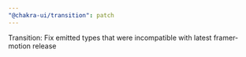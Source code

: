 ```yaml
---
"@chakra-ui/transition": patch
---
```


Transition: Fix emitted types that were incompatible with latest framer-motion
release
